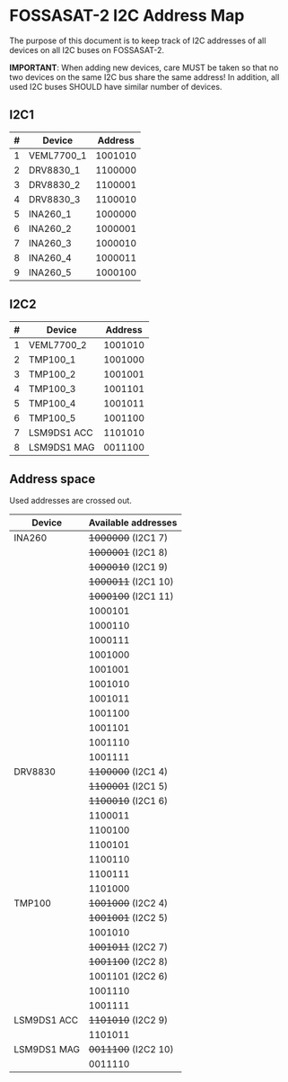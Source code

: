 # FOSSASAT-2 I2C Address Map

The purpose of this document is to keep track of I2C addresses of all devices on all I2C buses on FOSSASAT-2.

**IMPORTANT**: When adding new devices, care MUST be taken so that no two devices on the same I2C bus share the same address! In addition, all used I2C buses SHOULD have similar number of devices.

## I2C1

| #  | Device    | Address |
| -- | --------- | ------- |
| 1  | VEML7700_1| 1001010 |
| 2  | DRV8830_1 | 1100000 |
| 3  | DRV8830_2 | 1100001 |
| 4  | DRV8830_3 | 1100010 |
| 5  | INA260_1  | 1000000 |
| 6  | INA260_2  | 1000001 |
| 7  | INA260_3  | 1000010 |
| 8  | INA260_4  | 1000011 |
| 9  | INA260_5  | 1000100 |

## I2C2

| #  | Device      | Address |
| -- | ----------- | ------- |
| 1  | VEML7700_2  | 1001010 |
| 2  | TMP100_1    | 1001000 |
| 3  | TMP100_2    | 1001001 |
| 4  | TMP100_3    | 1001101 |
| 5  | TMP100_4    | 1001011 |
| 6  | TMP100_5    | 1001100 |
| 7  | LSM9DS1 ACC | 1101010 |
| 8  | LSM9DS1 MAG | 0011100 |

## Address space

Used addresses are crossed out.

| Device      | Available addresses          |
| ----------- | ---------------------------- |
| INA260      | ~~1000000~~ (I2C1 7)         |
|             | ~~1000001~~ (I2C1 8)         |
|             | ~~1000010~~ (I2C1 9)         |
|             | ~~1000011~~ (I2C1 10)        |
|             | ~~1000100~~ (I2C1 11)        |
|             | 1000101                      |
|             | 1000110                      |
|             | 1000111                      |
|             | 1001000                      |
|             | 1001001                      |
|             | 1001010                      |
|             | 1001011                      |
|             | 1001100                      |
|             | 1001101                      |
|             | 1001110                      |
|             | 1001111                      |
| DRV8830     | ~~1100000~~ (I2C1 4)         |
|             | ~~1100001~~ (I2C1 5)         |
|             | ~~1100010~~ (I2C1 6)         |
|             | 1100011                      |
|             | 1100100                      |
|             | 1100101                      |
|             | 1100110                      |
|             | 1100111                      |
|             | 1101000                      |
| TMP100      | ~~1001000~~ (I2C2 4)         |
|             | ~~1001001~~ (I2C2 5)         |
|             |   1001010                    |
|             | ~~1001011~~ (I2C2 7)         |
|             | ~~1001100~~ (I2C2 8)         |
|             | 1001101     (I2C2 6)         |
|             | 1001110                      |
|             | 1001111                      |
| LSM9DS1 ACC | ~~1101010~~ (I2C2 9)         |
|             | 1101011                      |
| LSM9DS1 MAG | ~~0011100~~ (I2C2 10)        |
|             | 0011110                      |
